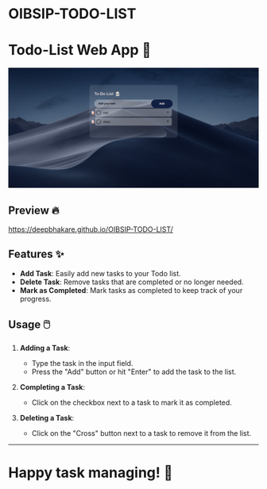 # OIBSIP-TODO-LIST

# Todo-List Web App 📝

![alt text](https://github.com/deepbhakare/OIBSIP-TODO-LIST/blob/main/images/preview/todo_list.png?raw=true)

## Preview 🔥

https://deepbhakare.github.io/OIBSIP-TODO-LIST/

## Features ✨

- **Add Task**: Easily add new tasks to your Todo list.
- **Delete Task**: Remove tasks that are completed or no longer needed.
- **Mark as Completed**: Mark tasks as completed to keep track of your progress.

## Usage 🖱️

1. **Adding a Task**:

   - Type the task in the input field.
   - Press the "Add" button or hit "Enter" to add the task to the list.

2. **Completing a Task**:

   - Click on the checkbox next to a task to mark it as completed.

3. **Deleting a Task**:
   - Click on the "Cross" button next to a task to remove it from the list.



---

# Happy task managing! 🎉
